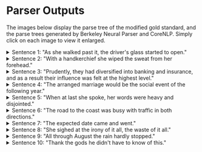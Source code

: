 # Parser Outputs

The images below display the parse tree of the modified gold standard, and the parse trees generated by Berkeley Neural Parser and CoreNLP. Simply click on each image to view it enlarged.

<details>
<summary>Sentence 1: "As she walked past it, the driver's glass started to open."</summary>

| Gold Standard | Berkeley Neural Parser | CoreNLP |
|---------------|-------------------------|---------|
| ![Gold Standard](modified_gold/tree_drawings/sentence_1.svg) | ![Berkeley Neural Parser](benepar/tree_drawings/sentence_1.svg) | ![CoreNLP](coreNLP/tree_drawings/sentence_1.svg) |

</details>

<details>
<summary>Sentence 2: "With a handkerchief she wiped the sweat from her forehead."</summary>

| Gold Standard | Berkeley Neural Parser | CoreNLP |
|---------------|-------------------------|---------|
| ![Gold Standard](modified_gold/tree_drawings/sentence_2.svg) | ![Berkeley Neural Parser](benepar/tree_drawings/sentence_2.svg) | ![CoreNLP](coreNLP/tree_drawings/sentence_2.svg) |

</details>

<details>
<summary>Sentence 3: "Prudently, they had diversified into banking and insurance, and as a result their influence was felt at the highest level."</summary>

| Gold Standard | Berkeley Neural Parser | CoreNLP |
|---------------|-------------------------|---------|
| ![Gold Standard](modified_gold/tree_drawings/sentence_3.svg) | ![Berkeley Neural Parser](benepar/tree_drawings/sentence_3.svg) | ![CoreNLP](coreNLP/tree_drawings/sentence_3.svg) |

</details>

<details>
<summary>Sentence 4: "The arranged marriage would be the social event of the following year."</summary>

| Gold Standard | Berkeley Neural Parser | CoreNLP |
|---------------|-------------------------|---------|
| ![Gold Standard](modified_gold/tree_drawings/sentence_4.svg) | ![Berkeley Neural Parser](benepar/tree_drawings/sentence_4.svg) | ![CoreNLP](coreNLP/tree_drawings/sentence_4.svg) |

</details>

<details>
<summary>Sentence 5: "When at last she spoke, her words were heavy and disjointed."</summary>

| Gold Standard | Berkeley Neural Parser | CoreNLP |
|---------------|-------------------------|---------|
| ![Gold Standard](modified_gold/tree_drawings/sentence_5.svg) | ![Berkeley Neural Parser](benepar/tree_drawings/sentence_5.svg) | ![CoreNLP](coreNLP/tree_drawings/sentence_5.svg) |

</details>

<details>
<summary>Sentence 6: "The road to the coast was busy with traffic in both directions."</summary>

| Gold Standard | Berkeley Neural Parser | CoreNLP |
|---------------|-------------------------|---------|
| ![Gold Standard](modified_gold/tree_drawings/sentence_6.svg) | ![Berkeley Neural Parser](benepar/tree_drawings/sentence_6.svg) | ![CoreNLP](coreNLP/tree_drawings/sentence_6.svg) |

</details>

<details>
<summary>Sentence 7: "The expected date came and went."</summary>

| Gold Standard | Berkeley Neural Parser | CoreNLP |
|---------------|-------------------------|---------|
| ![Gold Standard](modified_gold/tree_drawings/sentence_7.svg) | ![Berkeley Neural Parser](benepar/tree_drawings/sentence_7.svg) | ![CoreNLP](coreNLP/tree_drawings/sentence_7.svg) |

</details>

<details>
<summary>Sentence 8: "She sighed at the irony of it all, the waste of it all."</summary>

| Gold Standard | Berkeley Neural Parser | CoreNLP |
|---------------|-------------------------|---------|
| ![Gold Standard](modified_gold/tree_drawings/sentence_8.svg) | ![Berkeley Neural Parser](benepar/tree_drawings/sentence_8.svg) | ![CoreNLP](coreNLP/tree_drawings/sentence_8.svg) |

</details>

<details>
<summary>Sentence 9: "All through August the rain hardly stopped."</summary>

| Gold Standard | Berkeley Neural Parser | CoreNLP |
|---------------|-------------------------|---------|
| ![Gold Standard](modified_gold/tree_drawings/sentence_9.svg) | ![Berkeley Neural Parser](benepar/tree_drawings/sentence_9.svg) | ![CoreNLP](coreNLP/tree_drawings/sentence_9.svg) |

</details>

<details>
<summary>Sentence 10: "Thank the gods he didn't have to know of this."</summary>

| Gold Standard | Berkeley Neural Parser | CoreNLP |
|---------------|-------------------------|---------|
| ![Gold Standard](modified_gold/tree_drawings/sentence_10.svg) | ![Berkeley Neural Parser](benepar/tree_drawings/sentence_10.svg) | ![CoreNLP](coreNLP/tree_drawings/sentence_10.svg) |

</details>
